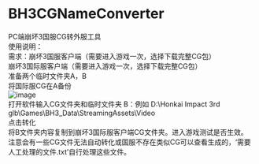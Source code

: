 # BH3CGNameConverter
PC端崩坏3国服CG转外服工具<br />
使用说明：<br />
需求：崩坏3国服客户端（需要进入游戏一次，选择下载完整CG包）<br />
崩坏3国际服客户端（需要进入游戏一次，选择下载完整CG包）<br />
准备两个临时文件夹A，B<br />
将国际服CG在A备份<br />
![image](https://github.com/lowoodv/BHCGNameCoverter/assets/31463585/100fb3d6-4b60-4b50-826a-5849bb6c81dd) <br />
打开软件输入CG文件夹和临时文件夹 B：例如 D:\Honkai Impact 3rd glb\Games\BH3_Data\StreamingAssets\Video<br />
点击转化<br />
将B文件夹内容复制到崩坏3国际服客户端CG文件夹。进入游戏测试是否生效。<br />
注意会有一些CG文件无法自动转化或国服不存在类似CG可以查看生成的，‘需要人工处理的文件.txt’自行处理这些文件。<br />

